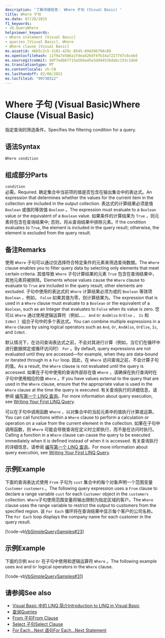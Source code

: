 ```yaml
---
description: '了解详细信息： Where 子句 (Visual Basic) '
title: Where 子句
ms.date: 07/20/2015
f1_keywords:
- vb.QueryWhere
helpviewer_keywords:
- Where statement [Visual Basic]
- queries [Visual Basic], Where
- Where clause [Visual Basic]
ms.assetid: 48b5c2c5-3181-429c-8545-894296798c89
ms.openlocfilehash: 11f9a7e586a1fdea826df4fb34a7227747c8cebd
ms.sourcegitcommit: ddf7edb67715a5b9a45e3dd44536dabc153c1de0
ms.translationtype: MT
ms.contentlocale: zh-CN
ms.lasthandoff: 02/06/2021
ms.locfileid: "99730312"
---
```

# <a name="where-clause-visual-basic"></a><span data-ttu-id="c8900-103">Where 子句 (Visual Basic)</span><span class="sxs-lookup"><span data-stu-id="c8900-103">Where Clause (Visual Basic)</span></span>

<span data-ttu-id="c8900-104">指定查询的筛选条件。</span><span class="sxs-lookup"><span data-stu-id="c8900-104">Specifies the filtering condition for a query.</span></span>  
  
## <a name="syntax"></a><span data-ttu-id="c8900-105">语法</span><span class="sxs-lookup"><span data-stu-id="c8900-105">Syntax</span></span>  
  
```vb  
Where condition  
```  
  
## <a name="parts"></a><span data-ttu-id="c8900-106">组成部分</span><span class="sxs-lookup"><span data-stu-id="c8900-106">Parts</span></span>  

 `condition`  
 <span data-ttu-id="c8900-107">必需。</span><span class="sxs-lookup"><span data-stu-id="c8900-107">Required.</span></span> <span data-ttu-id="c8900-108">确定集合中当前项的值是否包含在输出集合中的表达式。</span><span class="sxs-lookup"><span data-stu-id="c8900-108">An expression that determines whether the values for the current item in the collection are included in the output collection.</span></span> <span data-ttu-id="c8900-109">表达式的计算结果必须是值 `Boolean` 或值的等效值 `Boolean` 。</span><span class="sxs-lookup"><span data-stu-id="c8900-109">The expression must evaluate to a `Boolean` value or the equivalent of a `Boolean` value.</span></span> <span data-ttu-id="c8900-110">如果条件的计算结果为 `True` ，则元素将包含在查询结果中; 否则，将从查询结果中排除元素。</span><span class="sxs-lookup"><span data-stu-id="c8900-110">If the condition evaluates to `True`, the element is included in the query result; otherwise, the element is excluded from the query result.</span></span>  
  
## <a name="remarks"></a><span data-ttu-id="c8900-111">备注</span><span class="sxs-lookup"><span data-stu-id="c8900-111">Remarks</span></span>  

 <span data-ttu-id="c8900-112">使用 `Where` 子句可以通过仅选择符合特定条件的元素来筛选查询数据。</span><span class="sxs-lookup"><span data-stu-id="c8900-112">The `Where` clause enables you to filter query data by selecting only elements that meet certain criteria.</span></span> <span data-ttu-id="c8900-113">其值导致 `Where` 子句计算结果的元素 `True` 包含在查询结果中，其他元素将被排除。</span><span class="sxs-lookup"><span data-stu-id="c8900-113">Elements whose values cause the `Where` clause to evaluate to `True` are included in the query result; other elements are excluded.</span></span> <span data-ttu-id="c8900-114">子句中使用的表达式的 `Where` 计算结果必须为或的 `Boolean` 等效项 `Boolean` ，例如， `False` 如果其值为零，则计算结果为。</span><span class="sxs-lookup"><span data-stu-id="c8900-114">The expression that is used in a `Where` clause must evaluate to a `Boolean` or the equivalent of a `Boolean`, such as an Integer that evaluates to `False` when its value is zero.</span></span> <span data-ttu-id="c8900-115">您可以 `Where` 通过使用逻辑运算符（例如、、、 `And` `Or` `AndAlso` `OrElse` 、 `Is` 和 `IsNot` ）组合子句中的多个表达式。</span><span class="sxs-lookup"><span data-stu-id="c8900-115">You can combine multiple expressions in a `Where` clause by using logical operators such as `And`, `Or`, `AndAlso`, `OrElse`, `Is`, and `IsNot`.</span></span>  
  
 <span data-ttu-id="c8900-116">默认情况下，在访问查询表达式之前，不会对其进行计算（例如，当它们在循环中进行数据绑定或循环访问时） `For` 。</span><span class="sxs-lookup"><span data-stu-id="c8900-116">By default, query expressions are not evaluated until they are accessed—for example, when they are data-bound or iterated through in a `For` loop.</span></span> <span data-ttu-id="c8900-117">因此，在 `Where` 访问查询之前，不会计算子句的值。</span><span class="sxs-lookup"><span data-stu-id="c8900-117">As a result, the `Where` clause is not evaluated until the query is accessed.</span></span> <span data-ttu-id="c8900-118">如果在子句中使用的查询外部存在值 `Where` ，请确保在执行查询时在子句中使用相应的值 `Where` 。</span><span class="sxs-lookup"><span data-stu-id="c8900-118">If you have values external to the query that are used in the `Where` clause, ensure that the appropriate value is used in the `Where` clause at the time the query is executed.</span></span> <span data-ttu-id="c8900-119">有关查询执行的详细信息，请参阅 [编写第一个 LINQ 查询](../../programming-guide/concepts/linq/writing-your-first-linq-query.md)。</span><span class="sxs-lookup"><span data-stu-id="c8900-119">For more information about query execution, see [Writing Your First LINQ Query](../../programming-guide/concepts/linq/writing-your-first-linq-query.md).</span></span>  
  
 <span data-ttu-id="c8900-120">可以在子句中调用函数 `Where` ，以对集合中的当前元素中的值执行计算或运算。</span><span class="sxs-lookup"><span data-stu-id="c8900-120">You can call functions within a `Where` clause to perform a calculation or operation on a value from the current element in the collection.</span></span> <span data-ttu-id="c8900-121">如果在子句中调用函数，则 `Where` 可能会导致查询在定义时立即执行，而不是在访问时执行。</span><span class="sxs-lookup"><span data-stu-id="c8900-121">Calling a function in a `Where` clause can cause the query to be executed immediately when it is defined instead of when it is accessed.</span></span> <span data-ttu-id="c8900-122">有关查询执行的详细信息，请参阅 [编写第一个 LINQ 查询](../../programming-guide/concepts/linq/writing-your-first-linq-query.md)。</span><span class="sxs-lookup"><span data-stu-id="c8900-122">For more information about query execution, see [Writing Your First LINQ Query](../../programming-guide/concepts/linq/writing-your-first-linq-query.md).</span></span>  
  
## <a name="example"></a><span data-ttu-id="c8900-123">示例</span><span class="sxs-lookup"><span data-stu-id="c8900-123">Example</span></span>  

 <span data-ttu-id="c8900-124">下面的查询表达式使用 `From` 子句为 `cust` 集合中的每个对象声明一个范围变量 `Customer` `customers` 。</span><span class="sxs-lookup"><span data-stu-id="c8900-124">The following query expression uses a `From` clause to declare a range variable `cust` for each `Customer` object in the `customers` collection.</span></span> <span data-ttu-id="c8900-125">`Where`子句使用范围变量将输出限制为指定区域的客户。</span><span class="sxs-lookup"><span data-stu-id="c8900-125">The `Where` clause uses the range variable to restrict the output to customers from the specified region.</span></span> <span data-ttu-id="c8900-126">该 `For Each` 循环将在查询结果中显示每个客户的公司名称。</span><span class="sxs-lookup"><span data-stu-id="c8900-126">The `For Each` loop displays the company name for each customer in the query result.</span></span>  
  
 [!code-vb[VbSimpleQuerySamples#23](~/samples/snippets/visualbasic/VS_Snippets_VBCSharp/VbSimpleQuerySamples/VB/QuerySamples1.vb#23)]  
  
## <a name="example"></a><span data-ttu-id="c8900-127">示例</span><span class="sxs-lookup"><span data-stu-id="c8900-127">Example</span></span>  

 <span data-ttu-id="c8900-128">下面的示例 `And` `Or` 在子句中使用和逻辑运算符 `Where` 。</span><span class="sxs-lookup"><span data-stu-id="c8900-128">The following example uses `And` and `Or` logical operators in the `Where` clause.</span></span>  
  
 [!code-vb[VbSimpleQuerySamples#31](~/samples/snippets/visualbasic/VS_Snippets_VBCSharp/VbSimpleQuerySamples/VB/QuerySamples1.vb#31)]  
  
## <a name="see-also"></a><span data-ttu-id="c8900-129">请参阅</span><span class="sxs-lookup"><span data-stu-id="c8900-129">See also</span></span>

- [<span data-ttu-id="c8900-130">Visual Basic 中的 LINQ 简介</span><span class="sxs-lookup"><span data-stu-id="c8900-130">Introduction to LINQ in Visual Basic</span></span>](../../programming-guide/language-features/linq/introduction-to-linq.md)
- [<span data-ttu-id="c8900-131">查询</span><span class="sxs-lookup"><span data-stu-id="c8900-131">Queries</span></span>](index.md)
- [<span data-ttu-id="c8900-132">From 子句</span><span class="sxs-lookup"><span data-stu-id="c8900-132">From Clause</span></span>](from-clause.md)
- [<span data-ttu-id="c8900-133">Select 子句</span><span class="sxs-lookup"><span data-stu-id="c8900-133">Select Clause</span></span>](select-clause.md)
- [<span data-ttu-id="c8900-134">For Each...Next 语句</span><span class="sxs-lookup"><span data-stu-id="c8900-134">For Each...Next Statement</span></span>](../statements/for-each-next-statement.md)
